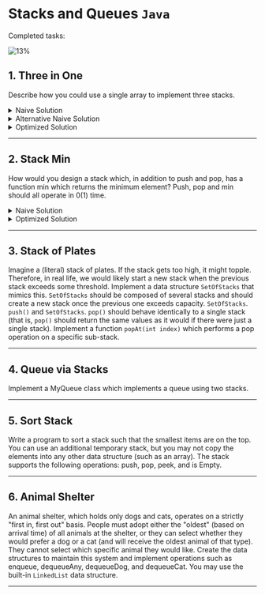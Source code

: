# Stacks and Queues `Java`

Completed tasks:

![13%](https://progress-bar.dev/33)

## 1. Three in One

Describe how you could use a single array to implement three stacks.

<details>
<summary>Naive Solution </summary>

#### Assumptions

- Stacks with fixed size

#### Complexity

- Time Complexity: 
    - Insert: `O(1)`
    - Delete: `O(1)`
    - Peek: `O(1)`
- Space Complexity: `O(1)`

#### Implementation

   ```java
public class NaiveThreeInOne<T> implements ThreeInOneStack<T> {

    private final T[] arr;
    private final StackPointer first = new StackPointer();
    private final StackPointer second = new StackPointer();
    private final StackPointer third = new StackPointer();
    private final int capacity;
    private int size = 0;

    public NaiveThreeInOne(Class<T> clazz, int size) {
        arr = (T[]) Array.newInstance(clazz, size);
        this.capacity = size;
    }

    public int getFirstSize() {
        return first.getSize();
    }

    public int getSecondSize() {
        return second.getSize();
    }

    public int getThirdSize() {
        return third.getSize();
    }

    @Override
    public T pushFirst(T item) {
        if (size + 1 > capacity) {
            throw new IllegalStateException("Exceed max size");
        }
        if (!first.isInitiated()) {
            first.init(0);
        }

        size++;

        if (first.end < capacity || second.end == -1) {
            return addItem(item, first);
        } else {
            throw new IllegalStateException("Exceed max size");
        }
    }

    @Override
    public T popFirst() {
        return pop(first);
    }

    @Override
    public T peekFirst() {
        return peek(first);
    }

    @Override
    public T pushSecond(T item) {
        if (size + 1 > capacity) {
            throw new IllegalStateException("Exceed max size");
        }
        if (!second.isInitiated()) {
            second.init(Math.max(first.end, (capacity / 3)));
        }
        size++;
        if (second.end < third.end || third.end == -1) {
            return addItem(item, second);
        } else {
            throw new IllegalStateException("Exceed max size");
        }
    }

    @Override
    public T popSecond() {
        return pop(second);
    }

    @Override
    public T peekSecond() {
        return peek(second);
    }

    @Override
    public T pushThird(T item) {
        if (size + 1 > capacity) {
            throw new IllegalStateException("Exceed max size");
        }
        if (!third.isInitiated()) {
            third.init(Math.max(second.end, (capacity / 3) * 2));
        }
        size++;
        if (third.end < capacity) {
            return addItem(item, third);
        } else {
            throw new IllegalStateException("Exceed max size");
        }
    }

    @Override
    public T popThird() {
        return pop(third);
    }

    @Override
    public T peekThird() {
        return peek(third);
    }

    private T peek(StackPointer sp) {
        if (sp.end < 0) {
            throw new IllegalStateException("Stack is empty");
        }
        int index = sp.end;
        return this.arr[index - 1];
    }

    private T pop(StackPointer sp) {
        if (sp.end < 0) {
            throw new IllegalStateException("Stack is empty");
        }
        size--;
        return this.arr[--sp.end];
    }

    private T addItem(T item, StackPointer sp) {
        this.arr[sp.end] = item;
        ++sp.end;
        return this.arr[sp.end - 1];
    }
}
   ```

</details>

<details>
<summary>Alternative Naive Solution</summary>

#### Assumptions

- Stacks with fixed size

#### Complexity

- Time Complexity:
    - Insert: `O(1)`
    - Delete: `O(1)`
    - Peek: `O(1)`
- Space Complexity: `O(1)`

#### Implementation

   ```java
public class FixedMultiStack {
    private final int numberOfStacks = 3;
    private final int stackCapacity;
    private final int[] values;
    private final int[] sizes;

    public FixedMultiStack(int stackSize) {
        stackCapacity = stackSize;
        values = new int[stackSize * numberOfStacks];
        sizes = new int[numberOfStacks];
    }

    public void push(int stackNum, int value) throws IllegalStateException {
        if (isFull(stackNum)) {
            throw new IllegalStateException("Exceed max size");
        }

        sizes[stackNum]++;
        values[indexOfTop(stackNum)] = value;
    }

    public int pop(int stackNum) {
        if (isEmpty(stackNum)) {
            throw new EmptyStackException();
        }

        int topIndex = indexOfTop(stackNum);
        int value = values[topIndex];
        values[topIndex] = 0;
        sizes[stackNum]--; // Shrink
        return value;
    }

    public int peek(int stackNum) {
        if (isEmpty(stackNum)) {
            throw new EmptyStackException();
        }
        return values[indexOfTop(stackNum)];
    }

    public boolean isEmpty(int stackNum) {
        return sizes[stackNum] == 0;
    }

    public boolean isFull(int stackNum) {
        return sizes[stackNum] == stackCapacity;
    }

    private int indexOfTop(int stackNum) {
        int offset = stackNum * stackCapacity;
        int size = sizes[stackNum];
        return offset + size - 1;
    }
}
   ```

</details>

<details>
<summary>Optimized Solution</summary>

#### Complexity

- Time Complexity:
    - Insert: `O(N)` - in case of shift
    - Delete: `O(1)`
    - Peek: `O(1)`
- Space Complexity: `O(1)`

#### Implementation

   ```java
public class MultiStack {
    private final int[] values;
    private final StackInfo[] info;

    public MultiStack(int numberOfStacks, int defaultSize) {
        info = new StackInfo[numberOfStacks];
        for (int i = 0; i < numberOfStacks; ++i) {
            info[i] = new StackInfo(defaultSize * i, defaultSize);
        }
        values = new int[numberOfStacks * defaultSize];
    }

    public void push(int stackNum, int value) {
        if (allStacksAreFull()) {
            throw new IllegalStateException("Exceed max size");
        }

        StackInfo stack = info[stackNum];
        if (stack.isFull()) {
            expand(stackNum);
        }

        ++stack.size;
        values[stack.lastElementIndex()] = value;
    }

    public int pop(int stackNum){
        StackInfo stack = info[stackNum];
        if(stack.isEmpty()){
            throw new EmptyStackException();
        }

        int value = values[stack.lastElementIndex()];
        values[stack.lastElementIndex()] = 0;
        --stack.size;
        return value;
    }

    public int peek(int stackNum){
        StackInfo stack = info[stackNum];
        return values[stack.lastElementIndex()];
    }

    private boolean allStacksAreFull() {
        return numberOfElements() == values.length;
    }

    private int numberOfElements() {
        int size = 0;
        for (StackInfo sd : info) {
            size += sd.size;
        }
        return size;
    }

    private int nextIndex(int index) {
        return adjustIndex(index + 1);
    }

    private int previousIndex(int index) {
        return adjustIndex(index - 1);
    }

    private void expand(int stackNum) {
        shift((stackNum + 1) % info.length);
        ++info[stackNum].capacity;
    }

    private void shift(int stackNum) {
        StackInfo stack = info[stackNum];
        if (stack.size >= stack.capacity) {
            int nextStack = (stackNum + 1) % info.length;
            shift(nextStack);
            ++stack.capacity;
        }

        int index = stack.lastCapacity();
        while (stack.isWithinStackCapacity(index)) {
            values[index] = values[previousIndex(index)];
            index = previousIndex(index);
        }

        values[stack.start] = 0;
        stack.start = nextIndex(stack.start);
        --stack.capacity;
    }

    private int adjustIndex(int index) {
        int max = values.length;
        return ((index % max) + max) % max;
    }

    private class StackInfo {
        public int start, size, capacity;

        public StackInfo(int start, int capacity) {
            this.start = start;
            this.capacity = capacity;
        }

        public boolean isWithinStackCapacity(int index) {
            if (index < 0 || index >= values.length) {
                return false;
            }
            int contiguousIndex = index < start ? index + values.length : index;
            int end = start + capacity;
            return start <= contiguousIndex && contiguousIndex < end;
        }

        public int lastCapacity() {
            return adjustIndex(start + capacity - 1);
        }

        public int lastElementIndex() {
            return adjustIndex(start + size - 1);
        }

        public boolean isFull() {
            return size == capacity;
        }

        public boolean isEmpty() {
            return size == 0;
        }
    }
}
   ```

</details>

<hr/>

## 2. Stack Min

How would you design a stack which, in addition to push and pop, has a function min which returns the minimum element? Push, pop and min
should all operate in 0(1) time.

<details>
<summary>Naive Solution</summary>

#### Complexity

- Time Complexity: `O(1)`

- Space Complexity: `O(N)`

#### Implementation

   ```java
public class StackMin extends Stack<StackMin.NodeWithMin> {

  public void push(int value) {

    super.push(new NodeWithMin(value, Math.min(value, min())));

  }

  public int popValue() {
    return super.pop().value;
  }

  public int min() {
    if (isEmpty()) {
      return Integer.MAX_VALUE;
    } else {
      return peek().min;
    }
  }

  public static class NodeWithMin {
    public int value;
    public int min;

    public NodeWithMin(int value, int min) {
      this.value = value;
      this.min = min;
    }
  }

}
   ```

</details>

<details>
<summary>Optimized Solution</summary>

This method is better because it stores smaller number of min elements.

#### Complexity

- Time Complexity: `O(1)`

- Space Complexity: `O(N)`

#### Implementation

   ```java
public class StackMin extends Stack<Integer> {

  private final Stack<Integer> min = new Stack<>();

  public void push(int value) {
    super.push(value);
    if (value <= min()) {
      min.push(value);
    }
  }

  @Override
  public synchronized Integer pop() {
    int value = super.pop();
    if(value == min()){
      min.pop();
    }
    return value;
  }

  public int min() {
    if (min.isEmpty()) {
      return Integer.MAX_VALUE;
    } else {
      return min.peek();
    }
  }
}
   ```

</details>

<hr/>

## 3. Stack of Plates

Imagine a (literal) stack of plates. If the stack gets too high, it might topple. Therefore, in real life, we would likely start a new stack
when the previous stack exceeds some threshold. Implement a data structure `SetOfStacks` that mimics this. `SetOfStacks` should be composed
of several stacks and should create a new stack once the previous one exceeds capacity. `SetOfStacks`. `push()` and `SetOfStacks`. `pop()`
should behave identically to a single stack (that is, `pop()` should return the same values as it would if there were just a single stack).
Implement a function `popAt(int index)` which performs a pop operation on a specific sub-stack.

<hr/>

## 4. Queue via Stacks

Implement a MyQueue class which implements a queue using two stacks.

<hr/>

## 5. Sort Stack

Write a program to sort a stack such that the smallest items are on the top. You can use an additional temporary stack, but you may not copy
the elements into any other data structure
(such as an array). The stack supports the following operations: push, pop, peek, and is Empty.

<hr/>

## 6. Animal Shelter

An animal shelter, which holds only dogs and cats, operates on a strictly "first in, first out" basis. People must adopt either the 
"oldest" (based on arrival time) of all animals at the shelter, or they can select whether they would prefer a dog or a cat (and will receive
the oldest animal of that type). They cannot select which specific animal they would like. Create the data structures to maintain this
system and implement operations such as enqueue, dequeueAny, dequeueDog, and dequeueCat. You may use the built-in `LinkedList` data
structure.

<hr/>
